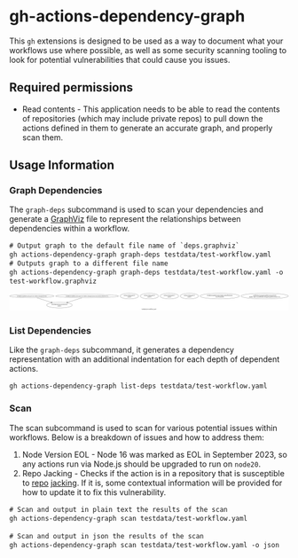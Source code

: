 # gh-actions-dependency-graph
This `gh` extensions is designed to be used as a way to document what your workflows use where possible, as well as some security scanning tooling to look for potential vulnerabilities that could cause you issues.

## Required permissions
* Read contents - This application needs to be able to read the contents of repositories (which may include private repos) to pull down the actions defined in them to generate an accurate graph, and properly scan them.

## Usage Information
### Graph Dependencies
The `graph-deps` subcommand is used to scan your dependencies and generate a [GraphViz](https://graphviz.org/) file to represent the relationships between dependencies within a workflow.

```shell
# Output graph to the default file name of `deps.graphviz`
gh actions-dependency-graph graph-deps testdata/test-workflow.yaml
# Outputs graph to a different file name
gh actions-dependency-graph graph-deps testdata/test-workflow.yaml -o test-workflow.graphviz
```

![Example Graph](docs/example-deps.png)

### List Dependencies
Like the `graph-deps` subcommand, it generates a dependency representation with an additional indentation for each depth of dependent actions.
```shell
gh actions-dependency-graph list-deps testdata/test-workflow.yaml
```

### Scan
The scan subcommand is used to scan for various potential issues within workflows.  Below is a breakdown of issues and how to address them:
1. Node Version EOL - Node 16 was marked as EOL in September 2023, so any actions run via Node.js should be upgraded to run on `node20`.
2. Repo Jacking - Checks if the action is in a repository that is susceptible to [repo](https://blog.aquasec.com/github-dataset-research-reveals-millions-potentially-vulnerable-to-repojacking) [jacking](https://www.paloaltonetworks.com/blog/prisma-cloud/github-actions-worm-dependencies/).  If it is, some contextual information will be provided for how to update it to fix this vulnerability.

```shell
# Scan and output in plain text the results of the scan
gh actions-dependency-graph scan testdata/test-workflow.yaml

# Scan and output in json the results of the scan
gh actions-dependency-graph scan testdata/test-workflow.yaml -o json
```
